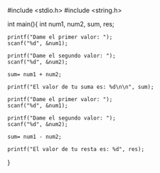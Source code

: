 #include <stdio.h>
#include <string.h>

int main(){
	int num1, num2, sum, res;
	
	printf("Dame el primer valor: ");
	scanf("%d", &num1);
	
	printf("Dame el segundo valor: ");
	scanf("%d", &num2);
	
	sum= num1 + num2;
	
	printf("El valor de tu suma es: %d\n\n", sum); 
	
	printf("Dame el primer valor: ");
	scanf("%d", &num1);
	
	printf("Dame el segundo valor: ");
	scanf("%d", &num2);
	
	sum= num1 - num2;
	
	printf("El valor de tu resta es: %d", res); 

}

<!---
IsraelCuriel-JB/IsraelCuriel-JB is a ✨ special ✨ repository because its `suma en c.md` (this file) appears on your GitHub profile.
You can click the Preview link to take a look at your changes.
--->
